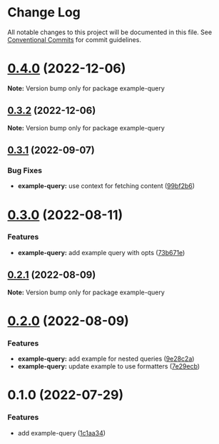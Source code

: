 # Change Log

All notable changes to this project will be documented in this file.
See [Conventional Commits](https://conventionalcommits.org) for commit guidelines.

# [0.4.0](https://github.com/chapter-three/next-drupal/compare/example-query@0.3.2...example-query@0.4.0) (2022-12-06)

**Note:** Version bump only for package example-query





## [0.3.2](https://github.com/chapter-three/next-drupal/compare/example-query@0.3.1...example-query@0.3.2) (2022-12-06)

**Note:** Version bump only for package example-query





## [0.3.1](https://github.com/chapter-three/next-drupal/compare/example-query@0.3.0...example-query@0.3.1) (2022-09-07)


### Bug Fixes

* **example-query:** use context for fetching content ([99bf2b6](https://github.com/chapter-three/next-drupal/commit/99bf2b6afaf55d5955d03971d186b7da42ce8f35))





# [0.3.0](https://github.com/chapter-three/next-drupal/compare/example-query@0.2.1...example-query@0.3.0) (2022-08-11)


### Features

* **example-query:** add example query with opts ([73b671e](https://github.com/chapter-three/next-drupal/commit/73b671eea6afae1328caf61379f4ae60529b40f8))





## [0.2.1](https://github.com/chapter-three/next-drupal/compare/example-query@0.2.0...example-query@0.2.1) (2022-08-09)

**Note:** Version bump only for package example-query





# [0.2.0](https://github.com/chapter-three/next-drupal/compare/example-query@0.1.0...example-query@0.2.0) (2022-08-09)


### Features

* **example-query:** add example for nested queries ([9e28c2a](https://github.com/chapter-three/next-drupal/commit/9e28c2aac149505d84c7d24617c51dc2af052b0c))
* **example-query:** update example to use formatters ([7e29ecb](https://github.com/chapter-three/next-drupal/commit/7e29ecb1e43171f3f8628e8126c55c73c96966be))





# 0.1.0 (2022-07-29)


### Features

* add example-query ([1c1aa34](https://github.com/chapter-three/next-drupal/commit/1c1aa34237dad490ab5314f74c3b8ea120bcd361))
